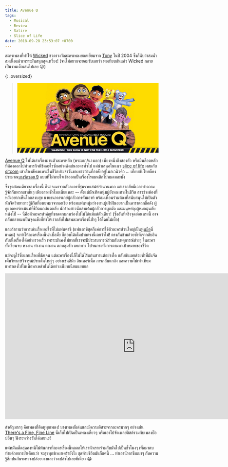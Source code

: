 ```yaml
---
title: Avenue Q
tags:
  - Musical
  - Review
  - Satire
  - Slice of Life
date: 2018-09-28 23:53:07 +0700
---
```


ละครเพลงที่ทำให้ [Wicked][wicked] ชวดรางวัลละครเพลงยอดเยี่ยมจาก [Tony][tony award] ในปี 2004 ซึ่งก็นับว่าสมน้ำสมเนื้อแล้วเพราะมันสนุกสุดเหวี่ยง! (จนไม่อยากจะยอมรับเลยว่า พอเทียบกันแล้ว Wicked กลายเป็นงานเด็กเล่นไปเลย 😜)

{: .oversized}
> ![](/images/cover/avenue-q.jpg)

[Avenue Q][avenue q] ไม่ได้เล่าเรื่องผ่านตัวละครหลัก (พระเอก/นางเอก) เพียงหนึ่งถึงสองตัว หรือมีพล็อตหลักที่ต้องออกไปทำภารกิจพิชิตอะไรซักอย่างดังเช่นละครทั่วไป แต่นำเสนอในแนว [slice of life][] ผสมกับ [sitcom][] เล่าเรื่องสัพเพเหระในชีวิตประจำวันของชาวบ้านที่อาศัยอยู่ในอเวนิวคิว ... เทียบกับไทยก็คงประมาณ[บางรักซอย 9][bang rak soi 9] แบบที่ไม่หายใจเข้าออกเป็นเรื่องโรแมนติกไปหมดหละมั้ง

ซึ่งจุดอ่อนเดียวของเรื่องนี้ ก็น่าจะมาจากตัวละครที่รุ่มรวยเสน่ห์จำนวนมาก แต่เรากลับมีเวลาทำความรู้จักกับพวกเขาสั้นๆ เพียงสองชั่วโมงเนี่ยแหละ -- ตั้งแต่บัณฑิตหนุ่มผู้ยังหลงทางในชีวิต สาวข้างห้องที่หวังอยากเห็นโลกสงบสุข นายธนาคารเกย์ผู้กลัวการคัมเอาท์ พร้อมเพื่อนร่วมห้องที่สนับสนุนให้เปิดตัว นักจิตวิทยาสาวสู้ชีวิตที่อพยพมาจากเอเชีย พร้อมแฟนหนุ่มว่างงานผู้เฝ้าฝันอยากเป็นดาราตลกชื่อดัง ผู้ดูแลอพาร์ทเม้นท์ที่ชีวิตผกผันตกอับ นักร้องสาวนักล่าแต้มผู้กลัวการผูกมัด และมนุษย์ลุงผู้หมกมุ่นกับหนังโป๊ -- นี่คือตัวละครสำคัญที่ขาดตกบกพร่องไปไม่ได้แม้แต่ตัวเดียว! (ซึ่งอันที่จริงจุดอ่อนตรงนี้ อาจกลับกลายมาเป็นจุดแข็งที่ทำให้เรากลับไปเสพละครเรื่องนี้ซ้ำๆ ได้โดยไม่เบื่อ)

และถ้าถามว่าการเล่นเรื่องอะไรที่ไม่แฟนตาซี (แฟนตาซีสุดก็แค่การใช้ตัวละครส่วนใหญ่เป็น[หุ่นมือ][hand puppet]นี่แหละ) จะทำให้ละครเรื่องนี้น่าเบื่อมั้ย ก็ตอบได้เต็มปากตรงนี้เลยว่าไม่! ตรงกันข้ามด้วยซ้ำที่เรากลับอินกับเนื้อเรื่องได้อย่างรวดเร็ว เพราะมันคงไม่ยากที่เราจะมีประสบการณ์ร่วมกับเหตุการณ์ต่างๆ ในละคร ทั้งเรียนจบ หางาน ทำงาน ตกงาน ตกหลุมรัก แยกทาง ไปจนกระทั่งการตามหาเป้าหมายของชีวิต

แม้จะดูไร้ซึ่งแกนเรื่องที่ชัดเจน แต่ละครเรื่องนี้ก็ไม่ได้ไร้แก่นสารแต่อย่างใด กลับกันเลยด้วยซ้ำที่มันจัดเต็มวิพากษ์วิจารณ์ประเด็นใหญ่ๆ อย่างเช่นสีผิว อินเตอร์เน็ต การกลั่นแกล้ง และความไม่เท่าเทียม แทรกลงไปในเนื้อหาเหล่านั้นได้อย่างเนียบเนียนแยบยล

<iframe width="853" height="480" src="https://www.youtube.com/embed/g8dsoH8MaGg" frameborder="0" allow="autoplay; encrypted-media" allowfullscreen></iframe>

สำคัญมากๆ คือเพลงที่ติดหูทุกเพลง! บางเพลงก็เด่นและมีความอิสระจากละครมากๆ อย่างเช่น [There's a Fine, Fine Line][fine fine line] นี่เก็บไปเปิดเป็นเพลงเดี่ยวๆ หรือเอาไปจัดเพลย์ลิสต์รวมกับเพลงป๊อปอื่นๆ ฟังระหว่างวันได้เลยนะ!

แต่หมัดเด็ดสุดคงหนีไม่พ้นการที่ละครเรื่องนี้หลอกให้เราหัวเราะร่วมกับมันไปเป็นชั่วโมงๆ เพื่อมาตบท้ายด้วยการย้ำเตือนว่า จะสุขทุกข์เหงาเศร้ายังไง สุดท้ายชีวิตมันก็แค่นี้ ... ทำเอาน้ำตาซึมเบาๆ กับความรู้สึกปนกันระหว่างปล่อยวางและว่างเปล่าไปเลยทีเดียว 😂


[wicked]: //en.wikipedia.org/wiki/Wicked_(musical)
[tony award]: //en.wikipedia.org/wiki/Tony_Award
[avenue q]: //en.wikipedia.org/wiki/Avenue_Q
[slice of life]: //en.wikipedia.org/wiki/Slice_of_life
[sitcom]: //en.wikipedia.org/wiki/Sitcom
[bang rak soi 9]: https://th.wikipedia.org/wiki/บางรักซอย_9
[hand puppet]: //en.wikipedia.org/wiki/Hand_puppet
[fine fine line]: //youtu.be/zimpdcL4NHc
